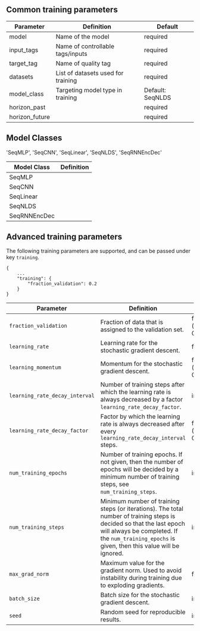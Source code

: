 ## Common training parameters

| Parameter      | Definition                         | Default          |
| -------------- | ---------------------------------- | ---------------- |
| model          | Name of the model                  | required         |
| input_tags     | Name of controllable tags/inputs   | required         |
| target_tag     | Name of quality tag                | required         |
| datasets       | List of datasets used for training | required         |
| model_class    | Targeting model type in training   | Default: SeqNLDS |
| horizon_past   |                                    | required         |
| horizon_future |                                    | required         |

## Model Classes

'SeqMLP', 'SeqCNN', 'SeqLinear', 'SeqNLDS', 'SeqRNNEncDec'

| Model Class  | Definition |
| ------------ | ---------- |
| SeqMLP       |            |
| SeqCNN       |            |
| SeqLinear    |            |
| SeqNLDS      |            |
| SeqRNNEncDec |            |

## Advanced training parameters

The following training parameters are supported, and can be passed under key `training`.

```
{
    ...
    "training": {
        "fraction_validation": 0.2
    }
}

```

| Parameter                      | Definition                                                                                                                                                                                                               | Type                    | Default |
| ------------------------------ | ------------------------------------------------------------------------------------------------------------------------------------------------------------------------------------------------------------------------ | ----------------------- | ------- |
| `fraction_validation`          | Fraction of data that is assigned to the validation set.                                                                                                                                                                 | float (between 0 and 1) | 0.2     |
| `learning_rate`                | Learning rate for the stochastic gradient descent.                                                                                                                                                                       | float                   | 0.001   |
| `learning_momentum`            | Momentum for the stochastic gradient descent.                                                                                                                                                                            | float (between 0 and 1) | 0.9     |
| `learning_rate_decay_interval` | Number of training steps after which the learning rate is always decreased by a factor `learning_rate_decay_factor`.                                                                                                     | int                     | 2000    |
| `learning_rate_decay_factor`   | Factor by which the learning rate is always decreased after every `learning_rate_decay_interval` steps.                                                                                                                  | float (between 0 and 1) | 0.5     |
| `num_training_epochs`          | Number of training epochs. If not given, then the number of epochs will be decided by a minimum number of training steps, see `num_training_steps`.                                                                      | int                     | null    |
| `num_training_steps`           | Minimum number of training steps (or iterations). The total number of training steps is decided so that the last epoch will always be completed. If the `num_training_epochs` is given, then this value will be ignored. | int                     | 10000   |
| `max_grad_norm`                | Maximum value for the gradient norm. Used to avoid instability during training due to exploding gradients.                                                                                                               | float                   | 100.0   |
| `batch_size`                   | Batch size for the stochastic gradient descent.                                                                                                                                                                          | int                     | 32      |
| `seed`                         | Random seed for reproducible results.                                                                                                                                                                                    | int                     | 42      |
